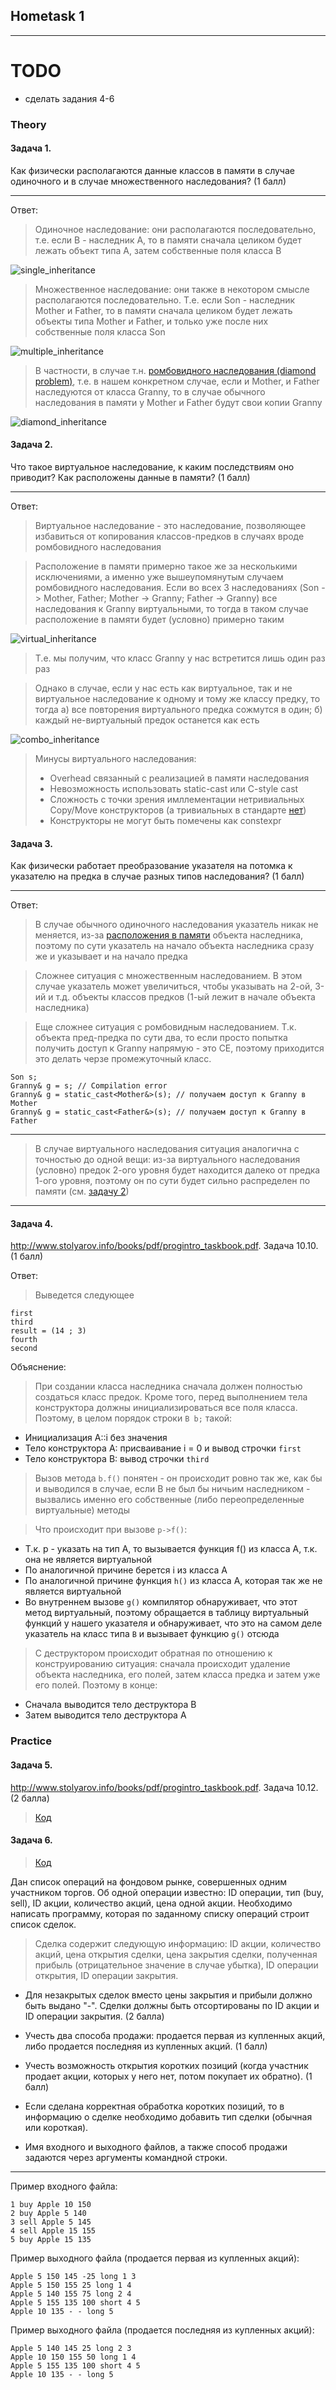 ## Hometask 1
-----------

# TODO
* сделать задания 4-6

### Theory
#### Задача 1.
Как физически располагаются данные классов в памяти в случае одиночного и в случае множественного наследования? (1 балл)

------------

Ответ: 

> Одиночное наследование: они располагаются последовательно, т.е. если B - наследник A, то в памяти сначала целиком будет лежать объект типа A, затем собственные поля класса B

![single_inheritance](./img/single_inheritance.png)

> Множественное наследование: они также в некотором смысле располагаются последовательно. Т.е. если Son - наследник Mother и Father, то в памяти сначала целиком будет лежать объекты типа Mother и Father, и только уже после них собственные поля класса Son

![multiple_inheritance](./img/multiple_inheritance.png)

> В частности, в случае т.н. [ромбовидного наследования (diamond problem)](https://en.wikipedia.org/wiki/Multiple_inheritance#The_diamond_problem), т.е. в нашем конкретном случае, если и Mother, и Father наследуются от класса Granny, то в случае обычного наследования в памяти у Mother и Father будут свои копии Granny

![diamond_inheritance](./img/diamond_inheritance.png)

#### Задача 2.
Что такое виртуальное наследование, к каким последствиям оно приводит? Как расположены данные в памяти? (1 балл)

------------

Ответ: 

> Виртуальное наследование - это наследование, позволяющее избавиться от копирования классов-предков в случаях вроде ромбовидного наследования

> Расположение в памяти примерно такое же за несколькими исключениями, а именно уже вышеупомянутым случаем ромбовидного наследования. Если во всех 3 наследованиях (Son -> Mother, Father; Mother -> Granny; Father -> Granny) все наследования к Granny виртуальными, то тогда в таком случае расположение в памяти будет (условно) примерно таким


![virtual_inheritance](./img/virtual_inheritance.png)

> Т.е. мы получим, что класс Granny у нас встретится лишь один раз раз

> Однако в случае, если у нас есть как виртуальное, так и не виртуальное наследование к одному и тому же классу предку, то тогда а) все повторения виртуального предка сожмутся в один; б) каждый не-виртуальный предок останется как есть

![combo_inheritance](./img/combo_inheritance.png)

> Минусы виртуального наследования:
> - Overhead связанный с реализацией в памяти наследования
> - Невозможность использовать static-cast или C-style cast
> - Сложность с точки зрения имллементации нетривиальных Copy/Move конструкторов (а тривиальных в стандарте [нет](https://timsong-cpp.github.io/cppwp/n4140/class.copy#25.1))
> - Конструкторы не могут быть помечены как constexpr

#### Задача 3.
Как физически работает преобразование указателя на потомка к указателю на предка в случае разных типов наследования? (1 балл)

------------

Ответ: 

> В случае обычного одиночного наследования указатель никак не меняется, из-за [расположения в памяти](#задача-1) объекта наследника, поэтому по сути указатель на начало объекта наследника сразу же и указывает и на начало предка

> Сложнее ситуация с множественным наследованием. В этом случае указатель может увеличиться, чтобы указывать на 2-ой, 3-ий и т.д. объекты классов предков (1-ый лежит в начале объекта наследника)

> Еще сложнее ситуация с ромбовидным наследованием. Т.к. объекта пред-предка по сути два, то если просто попытка получить доступ к Granny напрямую - это CE, поэтому приходится это делать черзе промежуточный класс.

```
Son s;
Granny& g = s; // Compilation error
Granny& g = static_cast<Mother&>(s); // получаем доступ к Granny в Mother
Granny& g = static_cast<Father&>(s); // получаем доступ к Granny в Father
```

------------

> В случае виртуального наследования ситуация аналогична с точностью до одной вещи: из-за виртуального наследования (условно) предок 2-ого уровня будет находится далеко от предка 1-ого уровня, поэтому он по сути будет сильно распределен по памяти (см. [задачу 2](#задача-2))

------------

#### Задача 4.
http://www.stolyarov.info/books/pdf/progintro_taskbook.pdf. Задача 10.10. (1 балл)

Ответ:
> Выведется следующее

```
first
third
result = (14 ; 3)
fourth
second
```

Объяснение:

> При создании класса наследника сначала должен полностью создаться класс предок. Кроме того, перед выполнением тела конструктора должны инициализироваться все поля класса. Поэтому, в целом порядок строки `B b;` такой:

 - Инициализация A::i без значения
 - Тело конструктора A: присваивание i = 0 и вывод строчки `first`
 - Тело конструктора B: вывод строчки `third`

> Вызов метода `b.f()` понятен - он происходит ровно так же, как бы и выводился в случае, если B не был бы ничьим наследником - вызвались именно его собственные (либо переопределенные виртуальные) методы

> Что происходит при вызове `p->f()`:

 - Т.к. p - указать на тип A, то вызывается функция f() из класса А, т.к. она не является виртуальной
 - По аналогичной причине берется i из класса A
 - По аналогичной причине функция `h()` из класса A, которая так же не является виртуальной
 - Во внутреннем вызове `g()` компилятор обнаруживает, что этот метод виртуальный, поэтому обращается в таблицу виртуальный функций у нашего указателя и обнаруживает, что это на самом деле указатель на класс типа `B` и вызывает функцию `g()` отсюда

> С деструктором происходит обратная по отношению к конструированию ситуация: сначала происходит удаление объекта наследника, его полей, затем класса предка и затем уже его полей. Поэтому в конце: 

 - Сначала выводится тело деструктора B
 - Затем выводится тело деструктора A
 

### Practice
#### Задача 5.
http://www.stolyarov.info/books/pdf/progintro_taskbook.pdf. Задача 10.12. (2 балла)

> [Код](./task1.5)

#### Задача 6.

> [Код](./task1.6)

Дан список операций на фондовом рынке, совершенных одним участником торгов. Об одной операции известно: ID операции, тип (buy, sell), ID акции, количество акций, цена одной акции. Необходимо написать программу, которая по заданному списку операций строит список сделок. 

> Сделка содержит следующую информацию: ID акции, количество акций, цена открытия сделки, цена закрытия сделки, полученная прибыль (отрицательное значение в случае убытка), ID операции открытия, ID операции закрытия. 

 - Для незакрытых сделок вместо цены закрытия и прибыли должно быть выдано "-". Сделки должны быть отсортированы по ID акции и ID операции закрытия. (2 балла)

 - Учесть два способа продажи: продается первая из купленных акций, либо продается последняя из купленных акций. (1 балл)

 - Учесть возможность открытия коротких позиций (когда участник продает акции, которых у него нет, потом покупает их обратно). (1 балл)

 - Если сделана корректная обработка коротких позиций, то в информацию о сделке необходимо добавить тип сделки (обычная или короткая).

 - Имя входного и выходного файлов, а также способ продажи задаются через аргументы командной строки.

--------
Пример входного файла:
```
1 buy Apple 10 150
2 buy Apple 5 140
3 sell Apple 5 145
4 sell Apple 15 155
5 buy Apple 15 135
```

Пример выходного файла (продается первая из купленных акций):
```
Apple 5 150 145 -25 long 1 3
Apple 5 150 155 25 long 1 4
Apple 5 140 155 75 long 2 4
Apple 5 155 135 100 short 4 5
Apple 10 135 - - long 5
```

Пример выходного файла (продается последняя из купленных акций):
```
Apple 5 140 145 25 long 2 3
Apple 10 150 155 50 long 1 4
Apple 5 155 135 100 short 4 5
Apple 10 135 - - long 5
```